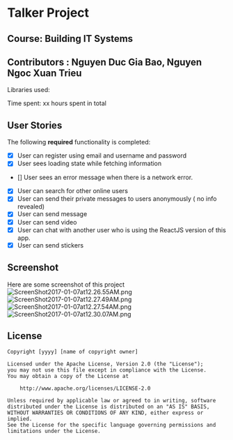 # Talker Project
## Course: Building IT Systems
## Contributors : Nguyen Duc Gia Bao, Nguyen Ngoc Xuan Trieu

Libraries used:

Time spent: xx hours spent in total

## User Stories

The following **required** functionality is completed:

- [x] User can register using email and username and password
- [x] User sees loading state while fetching information
- [] User sees an error message when there is a network error.
- [x] User can search for other online users
- [x] User can send their private messages to users anonymously ( no info revealed)
- [x] User can send message
- [x] User can send video
- [x] User can chat with another user who is using the ReactJS version of this app.
- [x] User can send stickers

## Screenshot

Here are some screenshot of this project
![ScreenShot2017-01-07at12.26.55AM.png](http://sv1.upsieutoc.com/2017/01/07/ScreenShot2017-01-07at12.26.55AM.png)
![ScreenShot2017-01-07at12.27.49AM.png](http://sv1.upsieutoc.com/2017/01/07/ScreenShot2017-01-07at12.27.49AM.png)
![ScreenShot2017-01-07at12.27.54AM.png](http://sv1.upsieutoc.com/2017/01/07/ScreenShot2017-01-07at12.27.54AM.png)
![ScreenShot2017-01-07at12.30.07AM.png](http://sv1.upsieutoc.com/2017/01/07/ScreenShot2017-01-07at12.30.07AM.png)


## License

    Copyright [yyyy] [name of copyright owner]

    Licensed under the Apache License, Version 2.0 (the "License");
    you may not use this file except in compliance with the License.
    You may obtain a copy of the License at

        http://www.apache.org/licenses/LICENSE-2.0

    Unless required by applicable law or agreed to in writing, software
    distributed under the License is distributed on an "AS IS" BASIS,
    WITHOUT WARRANTIES OR CONDITIONS OF ANY KIND, either express or implied.
    See the License for the specific language governing permissions and
    limitations under the License.
